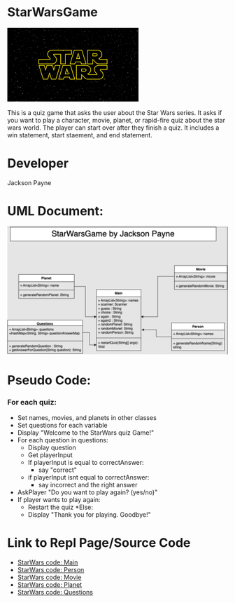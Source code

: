 # StarWarsGame

![StarWars Logo](https://github.com/J-ack-son/StarWarsGame/blob/main/images/starwars.png?raw=true)

This is a quiz game that asks the user about the Star Wars series. It asks if you want to play a character, movie, planet, or rapid-fire quiz about the star wars world.
The player can start over after they finish a quiz.
It includes a win statement, start staement, and end statement.

# Developer
Jackson Payne


# UML Document:

![StarWarsGame UML](https://github.com/J-ack-son/StarWarsGame/blob/main/images/UML.png?raw=true)

# Pseudo Code:
### For each quiz:
* Set names, movies, and planets in other classes
* Set questions for each variable
* Display "Welcome to the StarWars quiz Game!"
* For each question in questions:
   * Display question
   * Get playerInput
   * If playerInput is equal to correctAnswer:
     * say "correct"
   * if playerInput isnt equal to correctAnswer:
     * say incorrect and the right answer
* AskPlayer "Do you want to play again? (yes/no)"
* If player wants to play again:
   * Restart the quiz
*Else:
   * Display "Thank you for playing. Goodbye!"
 
# Link to Repl Page/Source Code
* [StarWars code: Main](https://github.com/J-ack-son/StarWarsGame/blob/main/src/Main.java)
* [StarWars code: Person](https://github.com/J-ack-son/StarWarsGame/blob/main/src/Person.java)
* [StarWars code: Movie](https://github.com/J-ack-son/StarWarsGame/blob/main/src/Movie.java)
* [StarWars code: Planet](https://github.com/J-ack-son/StarWarsGame/blob/main/src/Planet.java)
* [StarWars code: Questions](https://github.com/J-ack-son/StarWarsGame/blob/main/src/Questions.java) 

